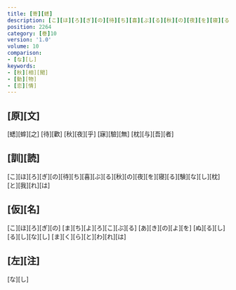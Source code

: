 ```yaml
---
title: [寄][蟋]
description: [こ][ほ][ろ][ぎ][の][待][ち][喜][ぶ][る][秋][の][夜][を][寝][る][験][な][し][枕][と][我][れ][は]
position: 2264
category: [巻]10
version: '1.0'
volume: 10
comparison:
- [な][し]
keywords:
- [秋][相][聞]
- [動][物]
- [恋][情]
---
```


## [原][文]

[蟋][蟀][之] [待][歡] [秋][夜][乎] [寐][驗][無] [枕][与][吾][者]

## [訓][読]

[こ][ほ][ろ][ぎ][の][待][ち][喜][ぶ][る][秋][の][夜][を][寝][る][験][な][し][枕][と][我][れ][は]

## [仮][名]

[こ][ほ][ろ][ぎ][の] [ま][ち][よ][ろ][こ][ぶ][る] [あ][き][の][よ][を] [ぬ][る][し][る][し][な][し] [ま][く][ら][と][わ][れ][は]

## [左][注]

[な][し]
